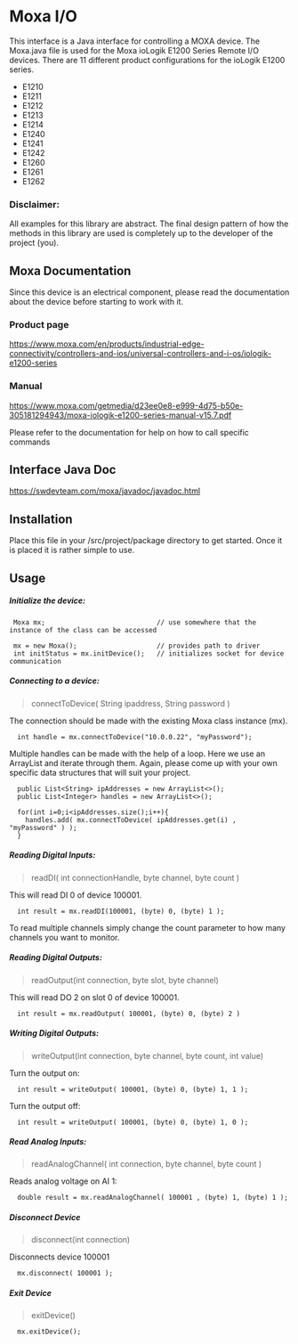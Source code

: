 # Moxa I/O
This interface is a Java interface for controlling a MOXA device. The Moxa.java file is used for the Moxa ioLogik E1200 Series Remote I/O devices. There are 11 different product configurations for the ioLogik E1200 series.
* E1210
* E1211
* E1212
* E1213
* E1214
* E1240
* E1241
* E1242
* E1260  
* E1261
* E1262

### Disclaimer:
All examples for this library are abstract. The final design pattern of how the methods in this library are used is completely up to the developer of the project (you).

## Moxa Documentation
Since this device is an electrical component, please read the documentation about the device before starting to work with it.

### Product page
https://www.moxa.com/en/products/industrial-edge-connectivity/controllers-and-ios/universal-controllers-and-i-os/iologik-e1200-series

### Manual
https://www.moxa.com/getmedia/d23ee0e8-e999-4d75-b50e-305181294943/moxa-iologik-e1200-series-manual-v15.7.pdf


Please refer to the documentation for help on how to call specific commands

## Interface Java Doc
https://swdevteam.com/moxa/javadoc/javadoc.html

## Installation
Place this file in your /src/project/package directory to get started. Once it is placed it is rather simple to use.


## Usage

##### Initialize the device:    

 ```
  Moxa mx;                            // use somewhere that the instance of the class can be accessed

  mx = new Moxa();                    // provides path to driver
  int initStatus = mx.initDevice();   // initializes socket for device communication
  ```                                                
##### Connecting to a device:
> connectToDevice( String ipaddress, String password )

The connection should be made with the existing Moxa class instance (mx).

```
  int handle = mx.connectToDevice("10.0.0.22", "myPassword");
```
Multiple handles can be made with the help of a loop. Here we use an ArrayList and iterate through them. Again, please come up with your own specific data structures that will suit your project.
```
  public List<String> ipAddresses = new ArrayList<>();                
  public List<Integer> handles = new ArrayList<>();

  for(int i=0;i<ipAddresses.size();i++){
    handles.add( mx.connectToDevice( ipAddresses.get(i) ,  "myPassword" ) );
  }

```

##### Reading Digital Inputs:
> readDI( int connectionHandle, byte channel, byte count )

This will read DI 0 of device 100001.
```
  int result = mx.readDI(100001, (byte) 0, (byte) 1 );

```
To read multiple channels simply change the count parameter to how many channels you want to monitor.


##### Reading Digital Outputs:
> readOutput(int connection, byte slot, byte channel)

This will read DO 2 on slot 0 of device 100001.
```
  int result = mx.readOutput( 100001, (byte) 0, (byte) 2 )
```

##### Writing Digital Outputs:
> writeOutput(int connection, byte channel, byte count, int value)

Turn the output on:
```
  int result = writeOutput( 100001, (byte) 0, (byte) 1, 1 );

```
Turn the output off:
```
  int result = writeOutput( 100001, (byte) 0, (byte) 1, 0 );

```

##### Read Analog Inputs:
> readAnalogChannel( int connection, byte channel, byte count )

Reads analog voltage on AI 1:
```
  double result = mx.readAnalogChannel( 100001 , (byte) 1, (byte) 1 );
```


##### Disconnect Device
> disconnect(int connection)

Disconnects device 100001

```
  mx.disconnect( 100001 );
```


##### Exit Device
> exitDevice()

```
  mx.exitDevice();
```
